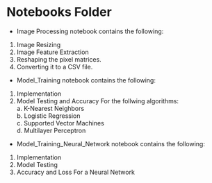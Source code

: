 # Notebooks Folder

- Image Processing notebook contains the following:
 1. Image Resizing
 2. Image Feature Extraction
 3. Reshaping the pixel matrices.
 4. Converting it to a CSV file.

- Model_Training notebook contains the following:
 1. Implementation
 2. Model Testing and Accuracy
 For the follwing algorithms:  
  a. K-Nearest Neighbors  
  b. Logistic Regression  
  c. Supported Vector Machines  
  d. Multilayer Perceptron  
 
- Model_Training_Neural_Network notebook contains the following:
 1. Implementation
 2. Model Testing
 3. Accuracy and Loss
 For a Neural Network

